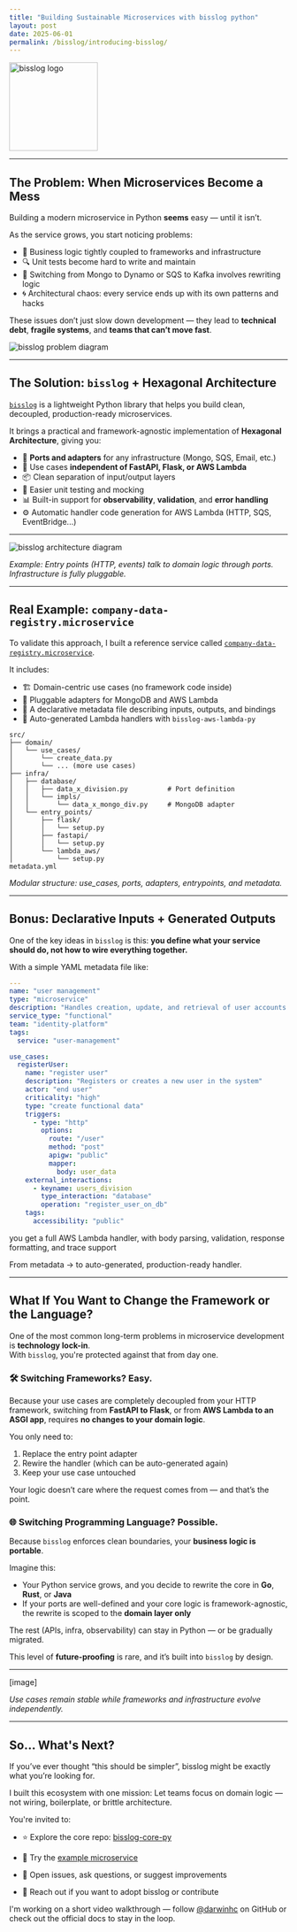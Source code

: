 ```yaml
---
title: "Building Sustainable Microservices with bisslog python"
layout: post
date: 2025-06-01
permalink: /bisslog/introducing-bisslog/
---
```



<p>
  <img src="https://raw.githubusercontent.com/darwinhc/bisslog-docs/master/docs/assets/brand/bisslog-logo-imagotipo.png" alt="bisslog logo" width="160"/>
</p>

---

## The Problem: When Microservices Become a Mess

Building a modern microservice in Python **seems** easy — until it isn’t.

As the service grows, you start noticing problems:

- 🧱 Business logic tightly coupled to frameworks and infrastructure
- 🔍 Unit tests become hard to write and maintain
- 🔄 Switching from Mongo to Dynamo or SQS to Kafka involves rewriting logic
- 🌀 Architectural chaos: every service ends up with its own patterns and hacks

These issues don’t just slow down development — they lead to **technical debt**, **fragile systems**, and **teams that can’t move fast**.

![bisslog problem diagram](/assets/img/entry-points-problem.png)

---

## The Solution: `bisslog` + Hexagonal Architecture

[`bisslog`](https://github.com/darwinhc/bisslog-core-py) is a lightweight Python library that helps you build clean, decoupled, production-ready microservices.

It brings a practical and framework-agnostic implementation of **Hexagonal Architecture**, giving you:

- 🔌 **Ports and adapters** for any infrastructure (Mongo, SQS, Email, etc.)
- 🧠 Use cases **independent of FastAPI, Flask, or AWS Lambda**
- 📦 Clean separation of input/output layers
- 🧪 Easier unit testing and mocking
- 📊 Built-in support for **observability**, **validation**, and **error handling**
- ⚙️ Automatic handler code generation for AWS Lambda (HTTP, SQS, EventBridge...)

---

![bisslog architecture diagram](/assets/img/entry-points-explanation.png)

*Example: Entry points (HTTP, events) talk to domain logic through ports. Infrastructure is fully pluggable.*

---

## Real Example: `company-data-registry.microservice`

To validate this approach, I built a reference service called [`company-data-registry.microservice`](https://github.com/darwinhc/company-data-registry.microservice).

It includes:

- 🏗️ Domain-centric use cases (no framework code inside)
- 🧩 Pluggable adapters for MongoDB and AWS Lambda
- 📝 A declarative metadata file describing inputs, outputs, and bindings
- 🚀 Auto-generated Lambda handlers with `bisslog-aws-lambda-py`

```text
src/
├── domain/
│   └── use_cases/
│       └── create_data.py
│       └── ... (more use cases)
├── infra/
│   ├── database/
│   │   ├── data_x_division.py          # Port definition
│   │   └── impls/
│   │       └── data_x_mongo_div.py     # MongoDB adapter
│   └── entry_points/
│       ├── flask/
│       │   └── setup.py
│       ├── fastapi/
│       │   └── setup.py
│       └── lambda_aws/
│           └── setup.py
metadata.yml
```

*Modular structure: use_cases, ports, adapters, entrypoints, and metadata.*

---

## Bonus: Declarative Inputs + Generated Outputs

One of the key ideas in `bisslog` is this: **you define what your service should do, not how to wire everything together.**

With a simple YAML metadata file like:

```yaml
---
name: "user management"
type: "microservice"
description: "Handles creation, update, and retrieval of user accounts in the system"
service_type: "functional"
team: "identity-platform"
tags:
  service: "user-management"

use_cases:
  registerUser:
    name: "register user"
    description: "Registers or creates a new user in the system"
    actor: "end user"
    criticality: "high"
    type: "create functional data"
    triggers:
      - type: "http"
        options:
          route: "/user"
          method: "post"
          apigw: "public"
          mapper:
            body: user_data
    external_interactions:
      - keyname: users_division
        type_interaction: "database"
        operation: "register_user_on_db"
    tags:
      accessibility: "public"
```

you get a full AWS Lambda handler, with body parsing, validation, response formatting, and trace support


 From metadata → to auto-generated, production-ready handler.


---

## What If You Want to Change the Framework or the Language?

One of the most common long-term problems in microservice development is **technology lock-in**.  
With `bisslog`, you're protected against that from day one.

### 🛠️ Switching Frameworks? Easy.

Because your use cases are completely decoupled from your HTTP framework, switching from **FastAPI to Flask**, or from **AWS Lambda to an ASGI app**, requires **no changes to your domain logic**.

You only need to:

1. Replace the entry point adapter
2. Rewire the handler (which can be auto-generated again)
3. Keep your use case untouched

Your logic doesn’t care where the request comes from — and that’s the point.


### 🌐 Switching Programming Language? Possible.

Because `bisslog` enforces clean boundaries, your **business logic is portable**.

Imagine this:

- Your Python service grows, and you decide to rewrite the core in **Go**, **Rust**, or **Java**
- If your ports are well-defined and your core logic is framework-agnostic, the rewrite is scoped to the **domain layer only**

The rest (APIs, infra, observability) can stay in Python — or be gradually migrated.

This level of **future-proofing** is rare, and it’s built into `bisslog` by design.

---

[image]

*Use cases remain stable while frameworks and infrastructure evolve independently.*


---
## So... What's Next?

If you’ve ever thought “this should be simpler”, bisslog might be exactly what you’re looking for.

I built this ecosystem with one mission:
Let teams focus on domain logic — not wiring, boilerplate, or brittle architecture.

You're invited to:

- ⭐ Explore the core repo: [bisslog-core-py](https://github.com/darwinhc/bisslog-core-py)

- 🔬 Try the [example microservice](https://github.com/darwinhc/company-data-registry.microservice)

- 🧵 Open issues, ask questions, or suggest improvements

- 🤝 Reach out if you want to adopt bisslog or contribute

I'm working on a short video walkthrough — follow [@darwinhc](https://github.com/darwinhc) on GitHub or check out the official docs to stay in the loop.

